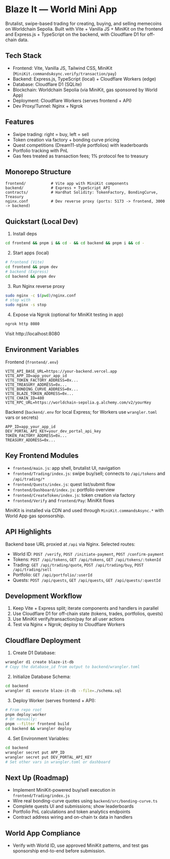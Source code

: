 # Blaze It — World Mini App

Brutalist, swipe-based trading for creating, buying, and selling memecoins on Worldchain Sepolia. Built with Vite + Vanilla JS + MiniKit on the frontend and Express.js + TypeScript on the backend, with Cloudflare D1 for off-chain data.

## Tech Stack
- Frontend: Vite, Vanilla JS, Tailwind CSS, MiniKit (`MiniKit.commandsAsync.verify/transaction/pay`)
- Backend: Express.js, TypeScript (local) + Cloudflare Workers (edge)
- Database: Cloudflare D1 (SQLite)
- Blockchain: Worldchain Sepolia (via MiniKit, gas sponsored by World App)
- Deployment: Cloudflare Workers (serves frontend + API)
- Dev Proxy/Tunnel: Nginx + Ngrok

## Features
- Swipe trading: right = buy, left = sell
- Token creation via factory + bonding curve pricing
- Quest competitions (Dream11-style portfolios) with leaderboards
- Portfolio tracking with PnL
- Gas fees treated as transaction fees; 1% protocol fee to treasury

## Monorepo Structure
```
frontend/           # Vite app with MiniKit components
backend/            # Express + TypeScript API
contracts/          # Hardhat Solidity: TokenFactory, BondingCurve, Treasury
nginx.conf          # Dev reverse proxy (ports: 5173 -> frontend, 3000 -> backend)
```

## Quickstart (Local Dev)
1) Install deps
```bash
cd frontend && pnpm i && cd - && cd backend && pnpm i && cd -
```

2) Start apps (local)
```bash
# frontend (Vite)
cd frontend && pnpm dev
# backend (Express)
cd backend && pnpm dev
```

3) Run Nginx reverse proxy
```bash
sudo nginx -c $(pwd)/nginx.conf
# stop with
sudo nginx -s stop
```

4) Expose via Ngrok (optional for MiniKit testing in app)
```bash
ngrok http 8080
```

Visit http://localhost:8080

## Environment Variables

Frontend (`frontend/.env`)
```
VITE_API_BASE_URL=https://your-backend.vercel.app
VITE_APP_ID=app_your_app_id
VITE_TOKEN_FACTORY_ADDRESS=0x...
VITE_TREASURY_ADDRESS=0x...
VITE_BONDING_CURVE_ADDRESS=0x...
VITE_BLAZE_TOKEN_ADDRESS=0x...
VITE_CHAIN_ID=480
VITE_RPC_URL=https://worldchain-sepolia.g.alchemy.com/v2/yourKey
```

Backend (`backend/.env` for local Express; for Workers use `wrangler.toml` vars or secrets)
```
APP_ID=app_your_app_id
DEV_PORTAL_API_KEY=your_dev_portal_api_key
TOKEN_FACTORY_ADDRESS=0x...
TREASURY_ADDRESS=0x...
```

## Key Frontend Modules
- `frontend/main.js`: app shell, brutalist UI, navigation
- `frontend/Trading/index.js`: swipe buy/sell; connects to `/api/tokens` and `/api/trading/*`
- `frontend/Quests/index.js`: quest list/submit flow
- `frontend/Dashboard/index.js`: portfolio overview
- `frontend/CreateToken/index.js`: token creation via factory
- `frontend/Verify` and `frontend/Pay`: MiniKit flows

MiniKit is installed via CDN and used through `MiniKit.commandsAsync.*` with World App gas sponsorship.

## API Highlights
Backend base URL proxied at `/api` via Nginx. Selected routes:
- World ID: `POST /verify`, `POST /initiate-payment`, `POST /confirm-payment`
- Tokens: `POST /api/tokens`, `GET /api/tokens`, `GET /api/tokens/:tokenId`
- Trading: `GET /api/trading/quote`, `POST /api/trading/buy`, `POST /api/trading/sell`
- Portfolio: `GET /api/portfolio/:userId`
- Quests: `POST /api/quests`, `GET /api/quests`, `GET /api/quests/:questId`

## Development Workflow
1. Keep Vite + Express split; iterate components and handlers in parallel
2. Use Cloudflare D1 for off-chain state (tokens, trades, portfolios, quests)
3. Use MiniKit verify/transaction/pay for all user actions
4. Test via Nginx + Ngrok; deploy to Cloudflare Workers

## Cloudflare Deployment

1. Create D1 Database:
```bash
wrangler d1 create blaze-it-db
# Copy the database_id from output to backend/wrangler.toml
```

2. Initialize Database Schema:
```bash
cd backend
wrangler d1 execute blaze-it-db --file=./schema.sql
```

3. Deploy Worker (serves frontend + API):
```bash
# From repo root
pnpm deploy:worker
# Or manually:
pnpm --filter frontend build
cd backend && wrangler deploy
```

4. Set Environment Variables:
```bash
cd backend
wrangler secret put APP_ID
wrangler secret put DEV_PORTAL_API_KEY
# Set other vars in wrangler.toml or dashboard
```

## Next Up (Roadmap)
- Implement MiniKit-powered buy/sell execution in `frontend/Trading/index.js`
- Wire real bonding-curve quotes using `backend/src/bonding-curve.ts`
- Complete quests UI and submissions; show leaderboards
- Portfolio PnL calculations and token analytics endpoints
- Contract address wiring and on-chain tx data in handlers

## World App Compliance
- Verify with World ID, use approved MiniKit patterns, and test gas sponsorship end-to-end before submission.
